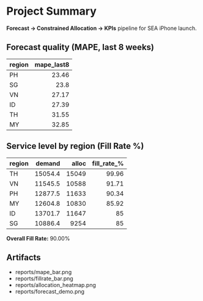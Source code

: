 # Project Summary

**Forecast → Constrained Allocation → KPIs** pipeline for SEA iPhone launch.

## Forecast quality (MAPE, last 8 weeks)
| region   |   mape_last8 |
|:---------|-------------:|
| PH       |        23.46 |
| SG       |        23.8  |
| VN       |        27.17 |
| ID       |        27.39 |
| TH       |        31.55 |
| MY       |        32.85 |

## Service level by region (Fill Rate %)
| region   |   demand |   alloc |   fill_rate_% |
|:---------|---------:|--------:|--------------:|
| TH       |  15054.4 |   15049 |         99.96 |
| VN       |  11545.5 |   10588 |         91.71 |
| PH       |  12877.5 |   11633 |         90.34 |
| MY       |  12604.8 |   10830 |         85.92 |
| ID       |  13701.7 |   11647 |         85    |
| SG       |  10886.4 |    9254 |         85    |

**Overall Fill Rate:** 90.00%

## Artifacts
- reports/mape_bar.png
- reports/fillrate_bar.png
- reports/allocation_heatmap.png
- reports/forecast_demo.png

